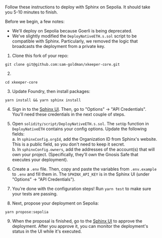 Follow these instructions to deploy with Sphinx on Sepolia. It should take you 5-10 minutes to finish.

Before we begin, a few notes:
* We'll deploy on Sepolia because Goerli is being deprecated.
* We've slightly modified the `DeployNativeETH.s.sol` script to be compatible with Sphinx. Particularly, we removed the logic that broadcasts the deployment from a private key.

1. Clone this fork of your repo:
```
git clone git@github.com:sam-goldman/xkeeper-core.git
```

2. 
```
cd xkeeper-core
```

3. Update Foundry, then install packages:
```
yarn install && yarn sphinx install
```

4. Sign in to the [Sphinx UI](https://sphinx.dev). Then, go to "Options" -> "API Credentials".
   You'll need these credentials in the next couple of steps.

5. Open `solidity/script/DeployNativeETH.s.sol`. The `setUp` function in `DeployNativeETH`
   contains your config options. Update the following fields:\
    a. In `sphinxConfig.orgId`, add the Organization ID from Sphinx's website. This is a public
    field, so you don't need to keep it secret.\
    b. In `sphinxConfig.owners`, add the addresses of the account(s) that will own your project.
    (Specifically, they'll own the Gnosis Safe that executes your deployment).

6. Create a `.env` file. Then, copy and paste the variables from `.env.example` to `.env` and fill
   them in. The `SPHINX_API_KEY` is in the Sphinx UI (under "Options" -> "API Credentials").

7. You're done with the configuration steps! Run `yarn test` to make sure your tests are passing.

8. Next, propose your deployment on Sepolia:
```
yarn propose:sepolia
```

9. When the proposal is finished, go to the [Sphinx UI](https://sphinx.dev) to approve the
   deployment. After you approve it, you can monitor the deployment's status in the UI while it's
   executed.
